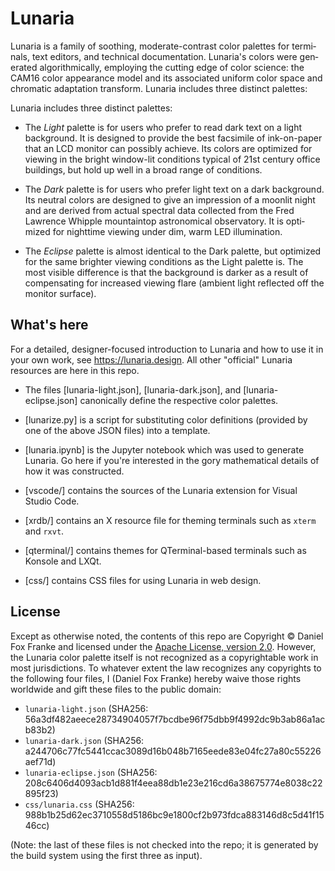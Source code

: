 # Lunaria

Lunaria is a fam­ily of sooth­ing, moderate-​contrast color palettes
for ter­mi­nals, text ed­i­tors, and tech­ni­cal doc­u­men­ta­tion.
Lu­naria's col­ors were gen­er­ated al­go­rith­mi­cally, em­ploy­ing
the cut­ting edge of color sci­ence: the CAM16 color ap­pear­ance
model and its as­so­ci­ated uni­form color space and chro­matic
adap­ta­tion trans­form. Lu­naria in­cludes three dis­tinct
palettes:

Lu­naria in­cludes three dis­tinct palettes:

* The *Light* palette is for users who pre­fer to read dark text on
  a light back­ground. It is de­signed to pro­vide the best
  fac­sim­ile of ink-​on-paper that an LCD mon­i­tor can pos­si­bly
  achieve. Its col­ors are op­ti­mized for view­ing in the bright
  window-​lit con­di­tions typ­i­cal of 21st cen­tury of­fice
  build­ings, but hold up well in a broad range of con­di­tions.

* The *Dark* palette is for users who pre­fer light text on a dark
  back­ground. Its neu­tral col­ors are de­signed to give an
  im­pres­sion of a moon­lit night and are de­rived from ac­tual
  spec­tral data col­lected from the Fred Lawrence Whip­ple
  moun­tain­top as­tro­nom­i­cal ob­ser­va­tory. It is op­ti­mized
  for night­time view­ing under dim, warm LED il­lu­mi­na­tion.

* The *Eclipse* palette is al­most iden­ti­cal to the Dark palette,
  but op­ti­mized for the same brighter view­ing con­di­tions as the
  Light palette is. The most vis­i­ble dif­fer­ence is that the
  back­ground is darker as a re­sult of com­pen­sat­ing for
  in­creased view­ing flare (am­bi­ent light re­flected off the
  mon­i­tor sur­face).

## What's here

For a detailed, designer-focused introduction to Lunaria and how to
use it in your own work, see <https://lunaria.design>. All other
"official" Lunaria resources are here in this repo.

* The files [lunaria-light.json], [lunaria-dark.json], and [lunaria-eclipse.json]
   canonically define the respective color palettes. 

* [lunarize.py] is a script for substituting color definitions
  (provided by one of the above JSON files) into a template.

* [lunaria.ipynb] is the Jupyter notebook which was used to generate
  Lunaria. Go here if you're interested in the gory mathematical
  details of how it was constructed.

* [vscode/] contains the sources of the Lunaria extension for Visual
  Studio Code.

* [xrdb/] contains an X resource file for theming terminals such as
  `xterm` and `rxvt`.

* [qterminal/] contains themes for QTerminal-based terminals such as
  Konsole and LXQt.

* [css/] contains CSS files for using Lunaria in web design.

## License

Except as otherwise noted, the contents of this repo are Copyright ©
Daniel Fox Franke and licensed under the [Apache License, version
2.0](LICENSE.md). However, the Lunaria color palette itself is not
recognized as a copyrightable work in most jurisdictions. To
whatever extent the law recognizes any copyrights to the following
four files, I (Daniel Fox Franke) hereby waive those rights
worldwide and gift these files to the public domain:

* `lunaria-light.json` (SHA256: 56a3df482aeece28734904057f7bcdbe96f75dbb9f4992dc9b3ab86a1acb83b2)
* `lunaria-dark.json` (SHA256: a244706c77fc5441ccac3089d16b048b7165eede83e04fc27a80c55226aef71d)
* `lunaria-eclipse.json` (SHA256: 208c6406d4093acb1d881f4eea88db1e23e216cd6a38675774e8038c22895f23)
* `css/lunaria.css` (SHA256: 988b1b25d62ec3710558d5186bc9e1800cf2b973fdca883146d8c5d41f1546cc)

(Note: the last of these files is not checked into the repo; it is
generated by the build system using the first three as input).